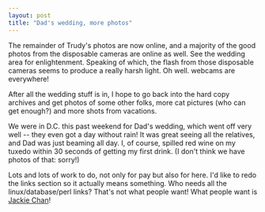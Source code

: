 ```yaml
---
layout: post
title: "Dad's wedding, more photos"
---
```




The remainder of Trudy's photos are now online, and a majority of the good photos from the disposable cameras are online as well. See the wedding area for enlightenment. Speaking of which, the flash from those disposable cameras seems to produce a really harsh light. Oh well.
webcams are everywhere!

<p>After all the wedding stuff is in, I hope to go back into the hard copy archives and get photos of some other folks, more cat pictures (who can get enough?) and more shots from vacations.</p>

<p>We were in D.C. this past weekend for Dad's wedding, which went off very well -- they even got a day without rain! It was great seeing all the relatives, and Dad was just beaming all day. I, of course, spilled red wine on my tuxedo within 30 seconds of getting my first drink. (I don't think we have photos of that: sorry!)</p>

<p>Lots and lots of work to do, not only for pay but also for here. I'd like to redo the links section so it actually means something. Who needs all the linux/database/perl links? That's not what people want! What people want is <a href="http://web-vue.com/">Jackie Chan</a>! </p>


